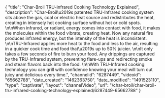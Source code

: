{
    "title": "Char-Broil TRU-infrared Cooking Technology Explained",
    "description": "Char-Broil\u2019s patented TRU-Infrared cooking system sits above the gas, coal or electric heat source and redistributes the heat, creating in intensely hot cooking surface without hot or cold spots. \n\nWhen infrared, or radiant, energy comes into contact with food, it makes the molecules within the food vibrate, creating heat. Now any natural fire produces infrared energy, but the intensity of the heat is inconsistent. \n\nTRU-Infrared applies more heat to the food and less to the air, resulting in a quicker cook time and food that\u2019s up to 50% juicier.  \n\nIt only takes a few seconds of fire to burn your food. Any drippings are captured by the TRU-Infrared system, preventing flare-ups and redirecting smoke and steam flavors back into the food.  \n\nWith TRU-Infrared cooking technology you can grill with confidence knowing your meal will turn out juicy and delicious every time.",
    "channelid": "6287449",
    "videoid": "65662788",
    "date_created": "1462363750",
    "date_modified": "1491523110",
    "type": "captivate",
    "layout": "channelVideo",
    "url": "\/char-broil\/char-broil-tru-infrared-cooking-technology-explained\/6287449-65662788"
}